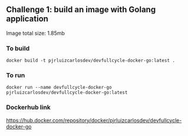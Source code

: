 ## Challenge 1: build an image with Golang application

Image total size: 1.85mb

### To build
`docker build -t pjrluizcarlosdev/devfullcycle-docker-go:latest .`

### To run
`docker run --name devfullcycle-docker-go pjrluizcarlosdev/devfullcycle-docker-go:latest`

### Dockerhub link
https://hub.docker.com/repository/docker/pjrluizcarlosdev/devfullcycle-docker-go